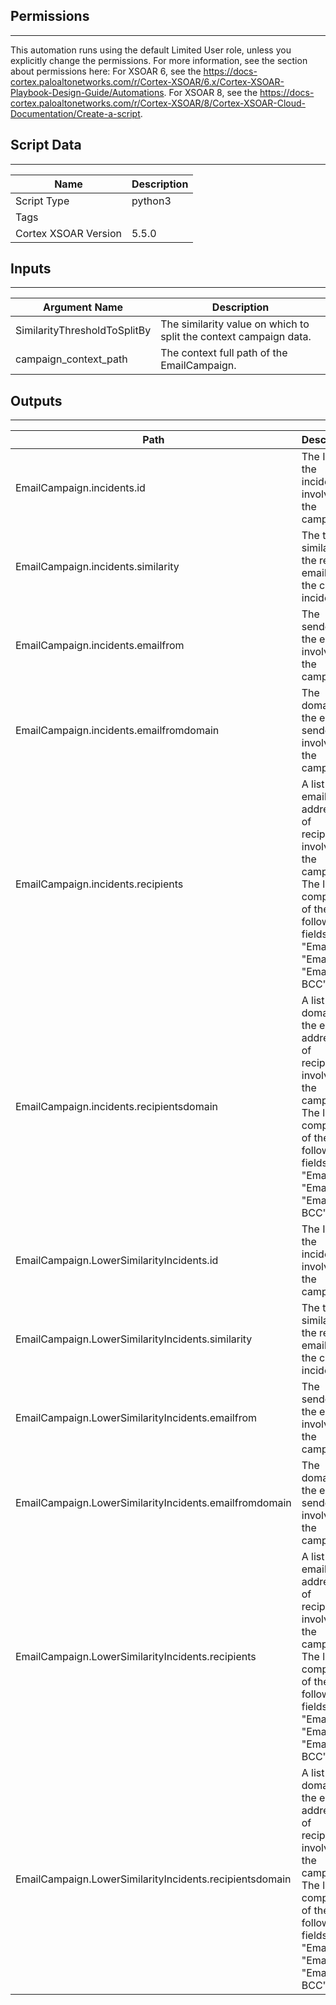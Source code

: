 

## Permissions
---

This automation runs using the default Limited User role, unless you explicitly change the permissions.
For more information, see the section about permissions here: For XSOAR 6, see the https://docs-cortex.paloaltonetworks.com/r/Cortex-XSOAR/6.x/Cortex-XSOAR-Playbook-Design-Guide/Automations. For XSOAR 8, see the https://docs-cortex.paloaltonetworks.com/r/Cortex-XSOAR/8/Cortex-XSOAR-Cloud-Documentation/Create-a-script.

## Script Data
---

| **Name** | **Description** |
| --- | --- |
| Script Type | python3 |
| Tags |  |
| Cortex XSOAR Version | 5.5.0 |

## Inputs
---

| **Argument Name** | **Description** |
| --- | --- |
| SimilarityThresholdToSplitBy | The similarity value on which to split the context campaign data. |
| campaign_context_path | The context full path of the EmailCampaign. |

## Outputs
---

| **Path** | **Description** | **Type** |
| --- | --- | --- |
| EmailCampaign.incidents.id | The IDs of the incidents involved in the campaign. | Unknown |
| EmailCampaign.incidents.similarity | The textual similarity of the related emails to the current incident. | Unknown |
| EmailCampaign.incidents.emailfrom | The senders of the emails involved in the campaign. | Unknown |
| EmailCampaign.incidents.emailfromdomain | The domains of the email senders involved in the campaign. | Unknown |
| EmailCampaign.incidents.recipients | A list of email addresses of recipients involved in the campaign. The list is comprised of the following fields, "Email To", "Email CC", "Email BCC". | Unknown |
| EmailCampaign.incidents.recipientsdomain | A list of the domains of the email addresses of recipients involved in the campaign. The list is comprised of the following fields, "Email To", "Email CC", "Email BCC". | Unknown |
| EmailCampaign.LowerSimilarityIncidents.id | The IDs of the incidents involved in the campaign. | Unknown |
| EmailCampaign.LowerSimilarityIncidents.similarity | The textual similarity of the related emails to the current incident. | Unknown |
| EmailCampaign.LowerSimilarityIncidents.emailfrom | The senders of the emails involved in the campaign. | Unknown |
| EmailCampaign.LowerSimilarityIncidents.emailfromdomain | The domains of the email senders involved in the campaign. | Unknown |
| EmailCampaign.LowerSimilarityIncidents.recipients | A list of email addresses of recipients involved in the campaign. The list is comprised of the following fields, "Email To", "Email CC", "Email BCC". | Unknown |
| EmailCampaign.LowerSimilarityIncidents.recipientsdomain | A list of the domains of the email addresses of recipients involved in the campaign. The list is comprised of the following fields, "Email To", "Email CC", "Email BCC". | Unknown |
